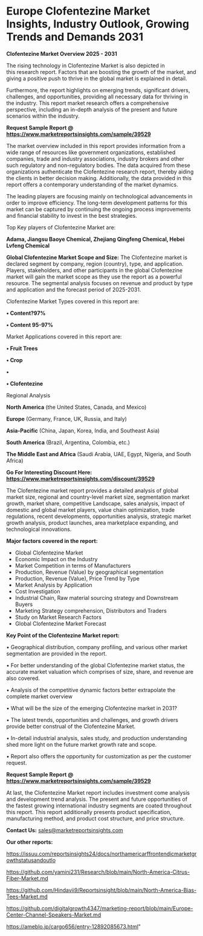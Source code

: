 # Europe Clofentezine Market Insights, Industry Outlook, Growing Trends and Demands 2031

<Strong> Clofentezine Market Overview 2025 - 2031</strong>

The rising technology in Clofentezine Market is also depicted in this research report. Factors that are boosting the growth of the market, and giving a positive push to thrive in the global market is explained in detail.

Furthermore, the report highlights on emerging trends, significant drivers, challenges, and opportunities, providing all necessary data for thriving in the industry. This report market research offers a comprehensive perspective, including an in-depth analysis of the present and future scenarios within the industry.

<strong>Request Sample Report @ <a href=https://www.marketreportsinsights.com/sample/39529>https://www.marketreportsinsights.com/sample/39529</a></strong>

The market overview included in this report provides information from a wide range of resources like government organizations, established companies, trade and industry associations, industry brokers and other such regulatory and non-regulatory bodies. The data acquired from these organizations authenticate the Clofentezine research report, thereby aiding the clients in better decision making. Additionally, the data provided in this report offers a contemporary understanding of the market dynamics.

The leading players are focusing mainly on technological advancements in order to improve efficiency. The long-term development patterns for this market can be captured by continuing the ongoing process improvements and financial stability to invest in the best strategies.

Top Key players of Clofentezine Market are:

<strong>Adama, Jiangsu Baoye Chemical, Zhejiang Qingfeng Chemical, Hebei Lvfeng Chemical</strong>

<strong><b>Global Clofentezine Market Scope and Size:</b></strong>
The Clofentezine market is declared segment by company, region (country), type, and application. Players, stakeholders, and other participants in the global Clofentezine market will gain the market scope as they use the report as a powerful resource. The segmental analysis focuses on revenue and product by type and application and the forecast period of 2025-2031.

Clofentezine Market Types covered in this report are:

<strong>•  Content?97%

•  Content 95-97%</strong>

Market Applications covered in this report are:

<strong>•  Fruit Trees

•  Crop

•  

•  Clofentezine</strong> 

Regional Analysis

<strong>North America</strong> (the United States, Canada, and Mexico)

<strong>Europe</strong> (Germany, France, UK, Russia, and Italy)

<strong>Asia-Pacific</strong> (China, Japan, Korea, India, and Southeast Asia)

<strong>South America</strong> (Brazil, Argentina, Colombia, etc.)

<strong>The Middle East and Africa</strong> (Saudi Arabia, UAE, Egypt, Nigeria, and South Africa)

<strong>Go For Interesting Discount Here: <a href=https://www.marketreportsinsights.com/discount/39529>https://www.marketreportsinsights.com/discount/39529</a></strong>

The Clofentezine market report provides a detailed analysis of global market size, regional and country-level market size, segmentation market growth, market share, competitive Landscape, sales analysis, impact of domestic and global market players, value chain optimization, trade regulations, recent developments, opportunities analysis, strategic market growth analysis, product launches, area marketplace expanding, and technological innovations.

<strong><b>Major factors covered in the report:</b></strong>
<ul>
  <li>Global Clofentezine Market </li>
  <li>Economic Impact on the Industry</li>
  <li>Market Competition in terms of Manufacturers</li>
  <li>Production, Revenue (Value) by geographical segmentation</li>
  <li>Production, Revenue (Value), Price Trend by Type</li>
  <li>Market Analysis by Application</li>
  <li>Cost Investigation</li>
  <li>Industrial Chain, Raw material sourcing strategy and Downstream Buyers</li>
  <li>Marketing Strategy comprehension, Distributors and Traders</li>
  <li>Study on Market Research Factors</li>
  <li>Global Clofentezine Market Forecast</li>
</ul>

<strong><b>Key Point of the Clofentezine Market report:</b></strong>

• Geographical distribution, company profiling, and various other market segmentation are provided in the report.

• For better understanding of the global Clofentezine market status, the accurate market valuation which comprises of size, share, and revenue are also covered.

• Analysis of the competitive dynamic factors better extrapolate the complete market overview

• What will be the size of the emerging Clofentezine market in 2031?

• The latest trends, opportunities and challenges, and growth drivers provide better construal of the Clofentezine Market.

• In-detail industrial analysis, sales study, and production understanding shed more light on the future market growth rate and scope.

• Report also offers the opportunity for customization as per the customer request.

<strong>Request Sample Report @ <a href=https://www.marketreportsinsights.com/sample/39529>https://www.marketreportsinsights.com/sample/39529</a></strong>

At last, the Clofentezine Market report includes investment come analysis and development trend analysis. The present and future opportunities of the fastest growing international industry segments are coated throughout this report. This report additionally presents product specification, manufacturing method, and product cost structure, and price structure.

<strong>Contact Us:</strong>
sales@marketreportsinsights.com

<strong>Our other reports:</strong>

<a href=https://issuu.com/reportsinsights24/docs/northamericarffrontendicmarketgrowthstatusandoutlo>https://issuu.com/reportsinsights24/docs/northamericarffrontendicmarketgrowthstatusandoutlo</a>

<a href=https://github.com/yamini231/Research/blob/main/North-America-Citrus-Fiber-Market.md>https://github.com/yamini231/Research/blob/main/North-America-Citrus-Fiber-Market.md</a>

<a href=https://github.com/Hindavii9/Reportsinsight/blob/main/North-America-Bias-Tees-Market.md>https://github.com/Hindavii9/Reportsinsight/blob/main/North-America-Bias-Tees-Market.md</a>

<a href=https://github.com/digitalgrowth4347/marketing-report/blob/main/Europe-Center-Channel-Speakers-Market.md>https://github.com/digitalgrowth4347/marketing-report/blob/main/Europe-Center-Channel-Speakers-Market.md</a>

<a href=https://ameblo.jp/cargo656/entry-12892085673.html>https://ameblo.jp/cargo656/entry-12892085673.html</a>"
